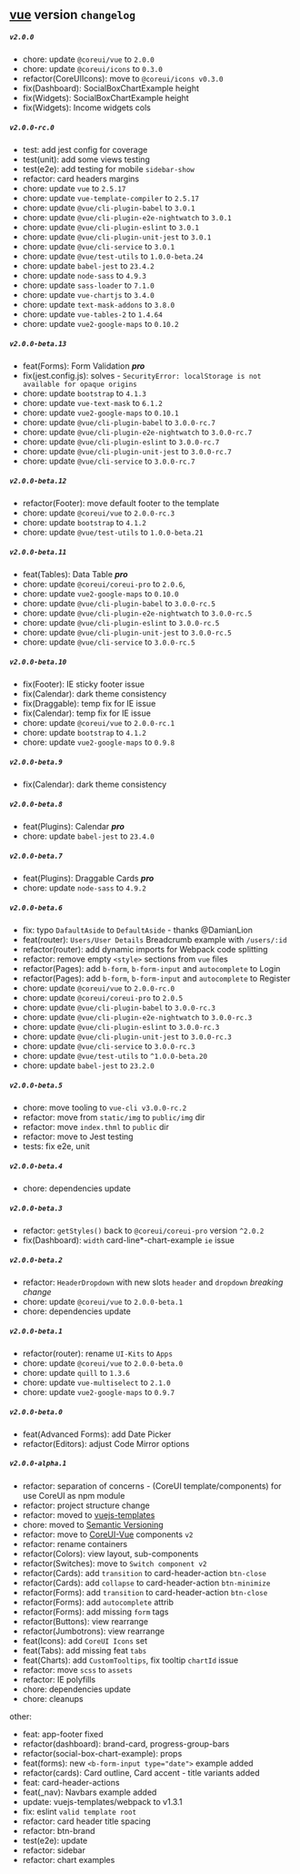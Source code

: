 ## [vue](./README.md) version `changelog`

##### `v2.0.0`
- chore: update `@coreui/vue` to `2.0.0`
- chore: update `@coreui/icons` to `0.3.0`
- refactor(CoreUIIcons): move to `@coreui/icons v0.3.0`
- fix(Dashboard): SocialBoxChartExample height
- fix(Widgets): SocialBoxChartExample height 
- fix(Widgets):  Income widgets cols

##### `v2.0.0-rc.0`
- test: add jest config for coverage
- test(unit): add some views testing 
- test(e2e): add testing for mobile `sidebar-show` 
- refactor: card headers margins
- chore: update `vue` to `2.5.17`
- chore: update `vue-template-compiler` to `2.5.17`
- chore: update `@vue/cli-plugin-babel` to `3.0.1`
- chore: update `@vue/cli-plugin-e2e-nightwatch` to `3.0.1`
- chore: update `@vue/cli-plugin-eslint` to `3.0.1`
- chore: update `@vue/cli-plugin-unit-jest` to `3.0.1`
- chore: update `@vue/cli-service` to `3.0.1`
- chore: update `@vue/test-utils` to `1.0.0-beta.24`
- chore: update `babel-jest` to `23.4.2`
- chore: update `node-sass` to `4.9.3`
- chore: update `sass-loader` to `7.1.0`
- chore: update `vue-chartjs` to `3.4.0`
- chore: update `text-mask-addons` to `3.8.0`
- chore: update `vue-tables-2` to `1.4.64`
- chore: update `vue2-google-maps` to `0.10.2`

##### `v2.0.0-beta.13`
- feat(Forms): Form Validation _**pro**_
- fix(jest.config.js): solves - `SecurityError: localStorage is not available for opaque origins`
- chore: update `bootstrap` to `4.1.3`
- chore: update `vue-text-mask` to `6.1.2`
- chore: update `vue2-google-maps` to `0.10.1`
- chore: update `@vue/cli-plugin-babel` to `3.0.0-rc.7`
- chore: update `@vue/cli-plugin-e2e-nightwatch` to `3.0.0-rc.7`
- chore: update `@vue/cli-plugin-eslint` to `3.0.0-rc.7`
- chore: update `@vue/cli-plugin-unit-jest` to `3.0.0-rc.7`
- chore: update `@vue/cli-service` to `3.0.0-rc.7`

##### `v2.0.0-beta.12`
- refactor(Footer): move default footer to the template
- chore: update `@coreui/vue` to `2.0.0-rc.3`
- chore: update `bootstrap` to `4.1.2`
- chore: update `@vue/test-utils` to `1.0.0-beta.21`

##### `v2.0.0-beta.11`
- feat(Tables): Data Table _**pro**_
- chore: update `@coreui/coreui-pro` to `2.0.6`,
- chore: update `vue2-google-maps` to `0.10.0`
- chore: update `@vue/cli-plugin-babel` to `3.0.0-rc.5`
- chore: update `@vue/cli-plugin-e2e-nightwatch` to `3.0.0-rc.5`
- chore: update `@vue/cli-plugin-eslint` to `3.0.0-rc.5`
- chore: update `@vue/cli-plugin-unit-jest` to `3.0.0-rc.5`
- chore: update `@vue/cli-service` to `3.0.0-rc.5`

##### `v2.0.0-beta.10`
- fix(Footer): IE sticky footer issue
- fix(Calendar): dark theme consistency
- fix(Draggable): temp fix for IE issue
- fix(Calendar): temp fix for IE issue
- chore: update `@coreui/vue` to `2.0.0-rc.1`
- chore: update `bootstrap` to `4.1.2`
- chore: update `vue2-google-maps` to `0.9.8`

##### `v2.0.0-beta.9`
- fix(Calendar): dark theme consistency

##### `v2.0.0-beta.8`
- feat(Plugins): Calendar _**pro**_
- chore: update `babel-jest` to `23.4.0`

##### `v2.0.0-beta.7`
- feat(Plugins): Draggable Cards _**pro**_
- chore: update `node-sass` to `4.9.2`

##### `v2.0.0-beta.6`
- fix: typo `DafaultAside` to `DefaultAside` - thanks @DamianLion
- feat(router): `Users/User Details` Breadcrumb example with `/users/:id`
- refactor(router): add dynamic imports for Webpack code splitting
- refactor: remove empty `<style>` sections from `vue` files
- refactor(Pages): add `b-form`, `b-form-input` and `autocomplete` to Login 
- refactor(Pages): add `b-form`, `b-form-input` and `autocomplete` to Register 
- chore: update `@coreui/vue` to `2.0.0-rc.0`
- chore: update `@coreui/coreui-pro` to `2.0.5`
- chore: update `@vue/cli-plugin-babel` to `3.0.0-rc.3`
- chore: update `@vue/cli-plugin-e2e-nightwatch` to `3.0.0-rc.3`
- chore: update `@vue/cli-plugin-eslint` to `3.0.0-rc.3`
- chore: update `@vue/cli-plugin-unit-jest` to `3.0.0-rc.3`
- chore: update `@vue/cli-service` to `3.0.0-rc.3`
- chore: update `@vue/test-utils` to `^1.0.0-beta.20`
- chore: update `babel-jest` to `23.2.0`     

##### `v2.0.0-beta.5`
- chore: move tooling to `vue-cli v3.0.0-rc.2`
- refactor: move from `static/img` to `public/img` dir
- refactor: move `index.thml` to `public` dir
- refactor: move to Jest testing
- tests: fix e2e, unit

##### `v2.0.0-beta.4`
- chore: dependencies update

##### `v2.0.0-beta.3`
- refactor: `getStyles()` back to `@coreui/coreui-pro` version `^2.0.2`
- fix(Dashboard): `width` card-line*-chart-example `ie` issue

##### `v2.0.0-beta.2`
- refactor: `HeaderDropdown` with new slots `header` and `dropdown` *breaking change*
- chore: update `@coreui/vue` to `2.0.0-beta.1`
- chore: dependencies update

##### `v2.0.0-beta.1`
- refactor(router): rename `UI-Kits` to `Apps`
- chore: update `@coreui/vue` to `2.0.0-beta.0`
- chore: update `quill` to `1.3.6`
- chore: update `vue-multiselect` to `2.1.0`
- chore: update `vue2-google-maps` to `0.9.7`

##### `v2.0.0-beta.0`
- feat(Advanced Forms): add Date Picker
- refactor(Editors): adjust Code Mirror options

##### `v2.0.0-alpha.1`
- refactor: separation of concerns - (CoreUI template/components) for use CoreUI as npm module
- refactor: project structure change
- refactor: moved to [vuejs-templates](http://vuejs-templates.github.io/webpack/)
- chore: moved to [Semantic Versioning](https://semver.org/)
- refactor: move to [CoreUI-Vue](https://github.com/coreui/coreui-vue) components `v2`
- refactor: rename containers
- refactor(Colors): view layout, sub-components
- refactor(Switches): move to `Switch component v2`
- refactor(Cards): add `transition` to card-header-action `btn-close`
- refactor(Cards): add `collapse` to card-header-action `btn-minimize`
- refactor(Forms): add `transition` to card-header-action `btn-close`
- refactor(Forms): add `autocomplete` attrib
- refactor(Forms): add missing `form` tags
- refactor(Buttons): view rearrange
- refactor(Jumbotrons): view rearrange  
- feat(Icons): add `CoreUI Icons` set
- feat(Tabs): add missing feat `tabs`
- feat(Charts): add `CustomTooltips`, fix tooltip `chartId` issue
- refactor: move `scss` to `assets`
- refactor: IE polyfills
- chore: dependencies update
- chore: cleanups

other:  

- feat: app-footer fixed
- refactor(dashboard): brand-card, progress-group-bars 
- refactor(social-box-chart-example): props
- feat(forms): new `<b-form-input type="date">` example added
- refactor(cards): Card outline, Card accent - title variants added
- feat: card-header-actions
- feat(_nav): Navbars example added
- update: vuejs-templates/webpack to v1.3.1
- fix: eslint `valid template root`
- refactor: card header title spacing
- refactor: btn-brand 
- test(e2e): update
- refactor: sidebar
- refactor: chart examples 

